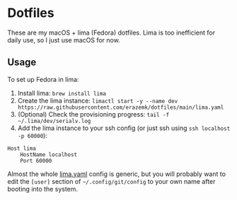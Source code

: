 # Dotfiles

These are my macOS + lima (Fedora) dotfiles.
Lima is too inefficient for daily use, so I just use macOS for now.

## Usage

To set up Fedora in lima:
1. Install lima: `brew install lima`
2. Create the lima instance: `limactl start -y --name dev https://raw.githubusercontent.com/erazemk/dotfiles/main/lima.yaml`
3. (Optional) Check the provisioning progress: `tail -f ~/.lima/dev/serialv.log`
4. Add the lima instance to your ssh config (or just ssh using `ssh localhost -p 60000`):
```
Host lima
    HostName localhost
    Port 60000
```

Almost the whole [lima.yaml](lima.yaml) config is generic, but you will probably want to edit the
`[user]` section of `~/.config/git/config` to your own name after booting into the system.
